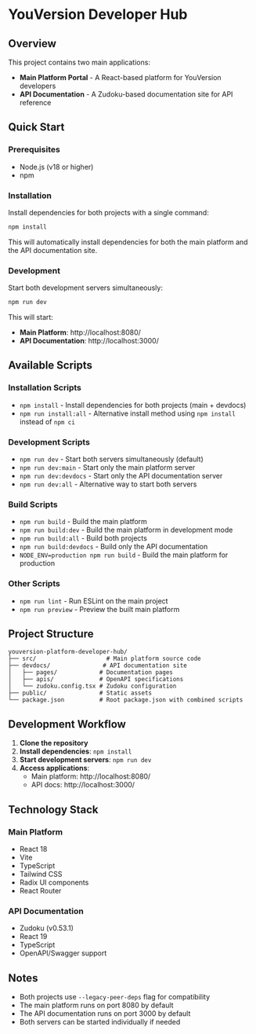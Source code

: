 # YouVersion Developer Hub
## Overview

This project contains two main applications:
- **Main Platform Portal** - A React-based platform for YouVersion developers
- **API Documentation** - A Zudoku-based documentation site for API reference

## Quick Start

### Prerequisites
- Node.js (v18 or higher)
- npm

### Installation

Install dependencies for both projects with a single command:

```bash
npm install
```

This will automatically install dependencies for both the main platform and the API documentation site.

### Development

Start both development servers simultaneously:

```bash
npm run dev
```

This will start:
- **Main Platform**: http://localhost:8080/
- **API Documentation**: http://localhost:3000/

## Available Scripts

### Installation Scripts
- `npm install` - Install dependencies for both projects (main + devdocs)
- `npm run install:all` - Alternative install method using `npm install` instead of `npm ci`

### Development Scripts
- `npm run dev` - Start both servers simultaneously (default)
- `npm run dev:main` - Start only the main platform server
- `npm run dev:devdocs` - Start only the API documentation server
- `npm run dev:all` - Alternative way to start both servers

### Build Scripts
- `npm run build` - Build the main platform
- `npm run build:dev` - Build the main platform in development mode
- `npm run build:all` - Build both projects
- `npm run build:devdocs` - Build only the API documentation
- `NODE_ENV=production npm run build` - Build the main platform for production

### Other Scripts
- `npm run lint` - Run ESLint on the main project
- `npm run preview` - Preview the built main platform

## Project Structure

```
youversion-platform-developer-hub/
├── src/                    # Main platform source code
├── devdocs/               # API documentation site
│   ├── pages/            # Documentation pages
│   ├── apis/             # OpenAPI specifications
│   └── zudoku.config.tsx # Zudoku configuration
├── public/               # Static assets
└── package.json          # Root package.json with combined scripts
```

## Development Workflow

1. **Clone the repository**
2. **Install dependencies**: `npm install`
3. **Start development servers**: `npm run dev`
4. **Access applications**:
   - Main platform: http://localhost:8080/
   - API docs: http://localhost:3000/

## Technology Stack

### Main Platform
- React 18
- Vite
- TypeScript
- Tailwind CSS
- Radix UI components
- React Router

### API Documentation
- Zudoku (v0.53.1)
- React 19
- TypeScript
- OpenAPI/Swagger support

## Notes

- Both projects use `--legacy-peer-deps` flag for compatibility
- The main platform runs on port 8080 by default
- The API documentation runs on port 3000 by default
- Both servers can be started individually if needed
